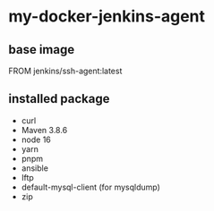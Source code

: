 # my-docker-jenkins-agent


## base image
FROM jenkins/ssh-agent:latest

## installed package

* curl
* Maven 3.8.6
* node 16
* yarn 
* pnpm
* ansible
* lftp
* default-mysql-client (for mysqldump)
* zip

